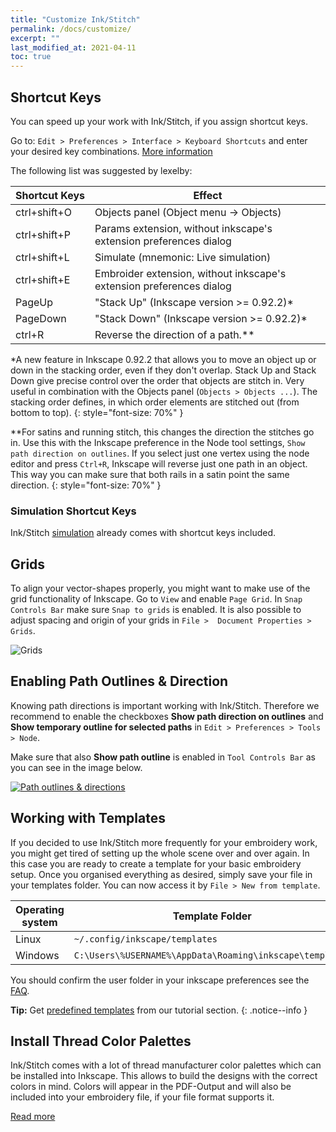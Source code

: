```yaml
---
title: "Customize Ink/Stitch"
permalink: /docs/customize/
excerpt: ""
last_modified_at: 2021-04-11
toc: true
---
```


## Shortcut Keys

You can speed up your work with Ink/Stitch, if you assign shortcut keys.

Go to: `Edit > Preferences > Interface > Keyboard Shortcuts` and enter your desired key combinations. [More information](http://wiki.inkscape.org/wiki/index.php/Customizing_Inkscape)

The following list was suggested by lexelby:

Shortcut&nbsp;Keys | Effect
-------- | --------
<key>ctrl</key>+<key>shift</key>+<key>O</key> | Objects panel (Object menu -> Objects)
<key>ctrl</key>+<key>shift</key>+<key>P</key> | Params extension, without inkscape's extension preferences dialog
<key>ctrl</key>+<key>shift</key>+<key>L</key> | Simulate (mnemonic: Live simulation)
<key>ctrl</key>+<key>shift</key>+<key>E</key> | Embroider extension, without inkscape's extension preferences dialog
<key>PageUp</key>                             | "Stack Up" (Inkscape version >= 0.92.2)*
<key>PageDown</key>                           | "Stack Down" (Inkscape version >= 0.92.2)*
<key>ctrl</key>+<key>R</key>                  | Reverse the direction of a path.** 

*A new feature in Inkscape 0.92.2 that allows you to move an object up or down in the stacking order, even if they don't overlap. Stack Up and Stack Down give precise control over the order that objects are stitch in. Very useful in combination with the Objects panel (`Objects > Objects ...`). The stacking order defines, in which order elements are stitched out (from bottom to top).
{: style="font-size: 70%" }

**For satins and running stitch, this changes the direction the stitches go in. Use this with the Inkscape preference in the Node tool settings, `Show path direction on outlines`. If you select just one vertex using the node editor and press `Ctrl+R`, Inkscape will reverse just one path in an object. This way you can make sure that both rails in a satin point the same direction.
{: style="font-size: 70%" }

### Simulation Shortcut Keys

Ink/Stitch [simulation](/docs/simulate) already comes with shortcut keys included.

## Grids

To align your vector-shapes properly, you might want to make use of the grid functionality of Inkscape. Go to `View` and enable `Page Grid`. In `Snap Controls Bar` make sure `Snap to grids` is enabled. It is also possible to adjust spacing and origin of your grids in `File >  Document Properties > Grids`.

![Grids](https://user-images.githubusercontent.com/11083514/40359052-414d3554-5db9-11e8-8b49-3be75c5e9732.png)

## Enabling Path Outlines & Direction

Knowing path directions is important working with Ink/Stitch. Therefore we recommend to enable the checkboxes **Show path direction on outlines** and **Show temporary outline for selected paths** in `Edit > Preferences > Tools > Node`.

Make sure that also **Show path outline** is enabled in `Tool Controls Bar` as you can see in the image below.

[![Path outlines & directions](https://user-images.githubusercontent.com/11083514/40360721-f294ef0a-5dbe-11e8-9d4d-98f469ff1fba.png)](https://user-images.githubusercontent.com/11083514/40360721-f294ef0a-5dbe-11e8-9d4d-98f469ff1fba.png)

## Working with Templates

If you decided to use Ink/Stitch more frequently for your embroidery work, you might get tired of setting up the whole scene over and over again. In this case you are ready to create a template for your basic embroidery setup. Once you organised everything as desired, simply save your file in your templates folder. You can now access it by `File > New from template`.

Operating system|Template Folder
---|---
Linux|`~/.config/inkscape/templates`
Windows|`C:\Users\%USERNAME%\AppData\Roaming\inkscape\templates`

You should confirm the user folder in your inkscape preferences see the [FAQ](/docs/faq/#i-have-downloaded-and-unzipped-the-latest-release-where-do-i-put-it).

**Tip:** Get [predefined templates](/tutorials/resources/templates/) from our tutorial section.
{: .notice--info }

## Install Thread Color Palettes

Ink/Stitch comes with a lot of thread manufacturer color palettes which can be installed into Inkscape. This allows to build the designs with the correct colors in mind.
Colors will appear in the PDF-Output and will also be included into your embroidery file, if your file format supports it. 

[Read more](/docs/thread-color/#install-thread-color-palettes-for-inkscape)
